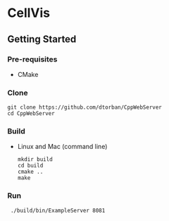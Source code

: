 # CellVis

## Getting Started

### Pre-requisites
 * CMake
 
### Clone

```shell
git clone https://github.com/dtorban/CppWebServer
cd CppWebServer
```

### Build

* Linux and Mac (command line)

  ```shell
  mkdir build
  cd build
  cmake ..
  make
  ```
  
### Run
  
 ```shell
  ./build/bin/ExampleServer 8081
  ```
